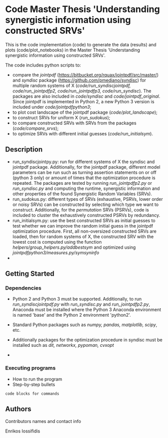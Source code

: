 # Code Master Thesis 'Understanding synergistic information using constructed SRVs'

This is the code implementation (code) to generate the data (results) and plots (code/plot_notebooks) in the Master Thesis 'Understanding synergistic information using constructed SRVs'. 

The code includes python scripts to:
* compare the *jointpdf* (https://bitbucket.org/rquax/jointpdf/src/master/) and *syndisc* package (https://github.com/pmediano/syndisc) for multiple random systems of X (*code/run_syndiscjointpdf, code/run_jointpdfp2, code/run_jointpdfp3, code/run_syndisc*). The packages are also included in *code/syndisc* and *code/jointpdf_original*. Since jointpdf is implemented in Python 2, a new Python 3 version is included under *code/jointpdfpython3*;
*  to plot cost landscape of the jointpdf package (*code/plot_landscape*);
*  to construct SRVs for uniform X (*run_sudokus*);
*  to compare constructed SRVs with SRVs from the packages (*code/compare_srvs*);
*  to optimize SRVs with different initial guesses (*code/run_initialsym*).  

## Description

* run_syndiscjointpy.py: run for different systems of X the syndisc and jointpdf package. Additionally, for the jointpdf package, different model parameters can be run such as turning assertion statements on or off (python 3 only) or amount of times that the optimization procedure is repeated. The packages are tested by running *run_jointpdfp2.py* or *run_syndisc.py* and computing the runtime, synergistic information and other properties of the found Synergistic Random Variables (SRVs). 
* run_sudokus.py: different types of SRVs (exhaustive, PSRVs, lower order or noisy SRVs) can be constructed by selecting which type we want to construct. Additionally, for the *permutation* SRVs (PSRVs), code is included to cluster the exhaustively constructed PSRVs by redundancy. 
* run_initialsym.py: use the best constructed SRVs as initial guesses to test whether we can improve the random initial guess in the jointpdf optimization procedure. First, all non-oversized constructed SRVs are loaded, then for random systems of X, the constructed SRV with the lowest cost is computed using the function *helpers/group_helpers.py/addbestsym* and optimized using *jointpdfpython3/measures.py/symsyninfo*
* 
## Getting Started

### Dependencies

* Python 2 and Python 3 must be supported. Additionally, to run *run_syndiscjointpdf.py* with *run_syndisc.py* and *run_jointpdfp2.py*, Anaconda must be installed where the Python 3 Anaconda environment is named 'base' and the Python 2 environment 'python2'. 
* Standard Python packages such as *numpy, pandas, matplotlib, scipy*, etc.
* Additionally packages for the optimization procedure in syndisc must be installed such as *dit, networkx, pypoman, cvxopt*

* 
### Executing programs

* How to run the program
* Step-by-step bullets
```
code blocks for commands
```

## Authors

Contributors names and contact info

Enrikos Iossifidis

